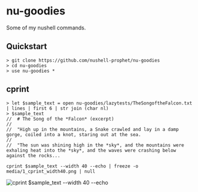 # nu-goodies

Some of my nushell commands.

## Quickstart

```nushell no-run
> git clone https://github.com/nushell-prophet/nu-goodies
> cd nu-goodies
> use nu-goodies *
```

## cprint

```nu indent-output
> let $sample_text = open nu-goodies/lazytests/TheSongoftheFalcon.txt | lines | first 6 | str join (char nl)
> $sample_text
//  # The Song of the *Falcon* (excerpt)
//
//  "High up in the mountains, a Snake crawled and lay in a damp gorge, coiled into a knot, staring out at the sea.
//
//  "The sun was shining high in the *sky*, and the mountains were exhaling heat into the *sky*, and the waves were crashing below against the rocks...
```

```nu no-output
cprint $sample_text --width 40 --echo | freeze -o media/1_cprint_width40.png | null
```

![cprint $sample_text --width 40 --echo](media/1_cprint_width40.png)
